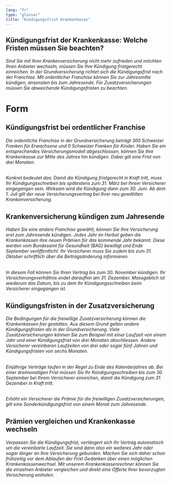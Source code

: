 ```yaml
---
lang: "fr"
type: "glossar"
title: "Kündigungsfrist Krankenkasse"
---
```


## Kündigungsfrist der Krankenkasse: Welche Fristen müssen Sie beachten?

###### Sind Sie mit Ihrer Krankenversicherung nicht mehr zufrieden und möchten Ihren Anbieter wechseln, müssen Sie Ihre Kündigung fristgerecht einreichen. In der Grundversicherung richtet sich die Kündigungsfrist nach der Franchise. Mit ordentlicher Franchise können Sie zur Jahresmitte kündigen, ansonsten bis zum Jahresende. Für Zusatzversicherungen müssen Sie abweichende Kündigungsfristen zu beachten.

# Form

## Kündigungsfrist bei ordentlicher Franchise

###### Die ordentliche Franchise in der Grundversicherung beträgt 300 Schweizer Franken für Erwachsene und 0 Schweizer Franken für Kinder. Haben Sie ein entsprechendes Versicherungsmodell abgeschlossen, können Sie Ihre Krankenkasse zur Mitte des Jahres hin kündigen. Dabei gilt eine Frist von drei Monaten.

###### Konkret bedeutet das: Damit die Kündigung fristgerecht in Kraft tritt, muss Ihr Kündigungsschreiben bis spätestens zum 31. März bei Ihrem Versicherer eingegangen sein. Wirksam wird die Kündigung dann zum 30. Juni. Ab dem 1. Juli gilt der neue Versicherungsvertrag bei Ihrer neu gewählten Krankenversicherung.

## Krankenversicherung kündigen zum Jahresende

###### Haben Sie eine andere Franchise gewählt, können Sie Ihre Versicherung erst zum Jahresende kündigen. Jedes Jahr im Herbst geben die Krankenkassen ihre neuen Prämien für das kommende Jahr bekannt. Diese werden vom Bundesamt für Gesundheit (BAG) bewilligt und Ende September veröffentlicht. Ihr Versicherer muss Sie zudem bis zum 31. Oktober schriftlich über die Beitragsänderung informieren.

###### In diesem Fall können Sie Ihren Vertrag bis zum 30. November kündigen. Ihr Versicherungsverhältnis endet daraufhin am 31. Dezember. Massgeblich ist wiederum das Datum, bis zu dem Ihr Kündigungsschreiben beim Versicherer eingegangen ist.

## Kündigungsfristen in der Zusatzversicherung

###### Die Bedingungen für die freiwillige Zusatzversicherung können die Krankenkassen frei gestalten. Aus diesem Grund gelten andere Kündigungsfristen als in der Grundversicherung. Viele Zusatzversicherungen können Sie zum Beispiel mit einer Laufzeit von einem Jahr und einer Kündigungsfrist von drei Monaten abschliessen. Andere Versicherer vereinbaren Laufzeiten von drei oder sogar fünf Jahren und Kündigungsfristen von sechs Monaten.

###### Einjährige Verträge laufen in der Regel zu Ende des Kalenderjahres ab. Bei einer dreimonatigen Frist müssen Sie Ihr Kündigungsschreiben bis zum 30. September bei Ihrem Versicherer einreichen, damit die Kündigung zum 31. Dezember in Kraft tritt.

###### Erhöht ein Versicherer die Prämie für die freiwilligen Zusatzversicherungen, gilt eine Sonderkündigungsfrist von einem Monat zum Jahresende.

## Prämien vergleichen und Krankenkasse wechseln

###### Verpassen Sie die Kündigungsfrist, verlängert sich Ihr Vertrag automatisch um die vereinbarte Laufzeit. Sie sind dann also ein weiteres Jahr oder sogar länger an Ihre Versicherung gebunden. Machen Sie sich daher schon frühzeitig vor dem Ablaufen der Frist Gedanken über einen möglichen Krankenkassenwechsel. Mit unserem Krankenkassenrechner können Sie die einzelnen Anbieter vergleichen und direkt eine Offerte Ihrer bevorzugten Versicherung einholen.
